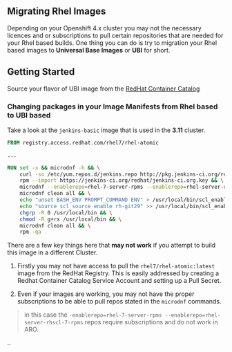 ## Migrating Rhel Images

Depending on your Openshift 4.x cluster you may not the necessary licences and or subscriptions to pull certain repositories that are needed for your
Rhel based builds. One thing you can do is try to migration your Rhel based images to __Universal Base Images__ or __UBI__ for short. 


## Getting Started

Source your flavor of UBI image from the [RedHat Container Catalog](https://catalog.redhat.com/software/container-stacks/detail/5ec53f50ef29fd35586d9a56)

### Changing packages in your Image Manifests from Rhel based to UBI based

Take a look at the `jenkins-basic` image that is used in the __3.11__ cluster. 

```Dockerfile
FROM registry.access.redhat.com/rhel7/rhel-atomic

...

RUN set -x && microdnf -h && \
    curl -so /etc/yum.repos.d/jenkins.repo http://pkg.jenkins-ci.org/redhat-stable/jenkins.repo && \
    rpm --import https://jenkins-ci.org/redhat/jenkins-ci.org.key && \
    microdnf --enablerepo=rhel-7-server-rpms --enablerepo=rhel-server-rhscl-7-rpms --enablerepo=jenkins install which gpg java-1.8.0-openjdk-devel shadow-utils "jenkins-$JENKINS_VERSION" zip unzip bzip2 rsync elfutils rh-git29 --nodocs && \
    microdnf clean all && \
    echo "unset BASH_ENV PROMPT_COMMAND ENV" > /usr/local/bin/scl_enable && \
    echo "source scl_source enable rh-git29" >> /usr/local/bin/scl_enable && \
    chgrp -R 0 /usr/local/bin && \
    chmod -R g+rx /usr/local/bin && \
    microdnf clean all && \
    rpm -qa
```

There are a few key things here that __may not work__ if you attempt to build this image in a different Cluster. 

1. Firstly you may not have access to pull the `rhel7/rhel-atomic:latest` image from the RedHat Registry. This is easily addressed by creating a Redhat Container Catalog
Service Account and setting up a Pull Secret. 

2. Even if your images are working, you may not have the proper subscriptions to be able to pull repos stated in the `microdnf` commands. 
> in this case the `-enablerepo=rhel-7-server-rpms --enablerepo=rhel-server-rhscl-7-rpms` repos require subscriptions and do not work in ARO.

..
